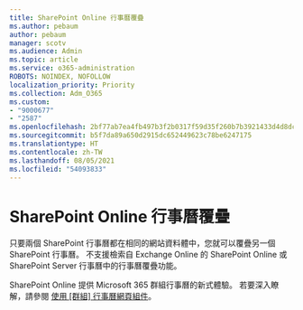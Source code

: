 ```yaml
---
title: SharePoint Online 行事曆覆疊
ms.author: pebaum
author: pebaum
manager: scotv
ms.audience: Admin
ms.topic: article
ms.service: o365-administration
ROBOTS: NOINDEX, NOFOLLOW
localization_priority: Priority
ms.collection: Adm_O365
ms.custom:
- "9000677"
- "2587"
ms.openlocfilehash: 2bf77ab7ea4fb497b3f2b0317f59d35f260b7b3921433d4d8dc76268db63f0f1
ms.sourcegitcommit: b5f7da89a650d2915dc652449623c78be6247175
ms.translationtype: HT
ms.contentlocale: zh-TW
ms.lasthandoff: 08/05/2021
ms.locfileid: "54093833"
---
```

# <a name="sharepoint-online-calendar-overlay"></a>SharePoint Online 行事曆覆疊

只要兩個 SharePoint 行事曆都在相同的網站資料體中，您就可以覆疊另一個 SharePoint 行事曆。 不支援檢索自 Exchange Online 的 SharePoint Online 或 SharePoint Server 行事曆中的行事曆覆疊功能。

SharePoint Online 提供 Microsoft 365 群組行事曆的新式體驗。 若要深入瞭解，請參閱 [使用 [群組] 行事曆網頁組件](https://support.microsoft.com/en-us/office/use-the-group-calendar-web-part-eaf3c04d-5699-48cb-8b5e-3caa887d51ce)。
